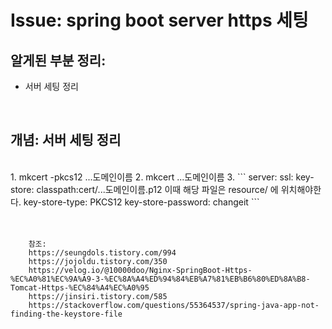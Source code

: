 <!--
author: Dailyscat
purpose: issue arrange
rules:
 (1) 헤더와 문단사이
    <br/>
    <br/>
 (2) 코드가 작성되는 부분은 >로 정리
 (3) 참조는 해당 내용 바로 아래
    <br/>
    <br/>
 (4) 명령어는 bold
 (5) 방안은 ## 안의 과정은 ###
-->

# Issue: spring boot server https 세팅


## 알게된 부분 정리:

- 서버 세팅 정리

<br/>

## 개념: 서버 세팅 정리

<br/>
  1. mkcert -pkcs12 ...도메인이름
  2. mkcert ...도메인이름
  3.
  ```
    server:
        ssl:
            key-store: classpath:cert/...도메인이름.p12 이때 해당 파일은 resource/ 에 위치해야한다.
            key-store-type: PKCS12
            key-store-password: changeit
  ```
<br/>
<br/>
<br/>

        참조:
        https://seungdols.tistory.com/994
        https://jojoldu.tistory.com/350
        https://velog.io/@10000doo/Nginx-SpringBoot-Https-%EC%A0%81%EC%9A%A9-3-%EC%8A%A4%ED%94%84%EB%A7%81%EB%B6%80%ED%8A%B8-Tomcat-Https-%EC%84%A4%EC%A0%95
        https://jinsiri.tistory.com/585
        https://stackoverflow.com/questions/55364537/spring-java-app-not-finding-the-keystore-file

<br/>
